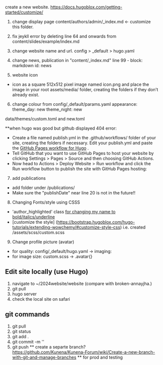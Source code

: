 create a new website. 
https://docs.hugoblox.com/getting-started/customize/
1. change display page 
    content/authors/admin/_index.md <- customize this folder. 
2. fix jeykll error by deleting line 64 and onwards from content/slides/example/index.md
3. change website name and url. 
    config > _default > hugo.yaml 
4. change news, publication in "content/_index.md"
line 99   - block: markdown
    id: news

5. website icon 
- icon as a square 512x512 pixel image named icon.png and place the image in your root assets/media/ folder, creating the folders if they don’t already exist.

6. change colour 
from config/_default/params.yaml 
appearance:
  theme_day: new 
  theme_night: new

data/themes/custom.toml and new.toml

**when hugo was good but github displayed 404 error:
- Create a file named publish.yml in the .github/workflows/ folder of your site, creating the folders if necessary.
Edit your publish.yml and paste the [GitHub Pages workflow for Hugo](https://github.com/HugoBlox/hugo-blox-builder/blob/main/starters/blog/.github/workflows/publish.yaml) .
- Tell GitHub that you want to use GitHub Pages to host your website by clicking Settings > Pages > Source and then choosing GitHub Actions.
- Now head to Actions > Deploy Website > Run workflow and click the Run workflow button to publish the site with GitHub Pages hosting:

7. add publications 
- add folder under /publications/ 
- Make sure the "publishDate" near line 20 is not in the future!! 

8. Changing Fonts/style using CSSS 
- 'author_highlighted' class [for changing my name to bold/italics/underline](https://github.com/HugoBlox/hugo-blox-builder/blob/137ebf6fdc28a98ae9de519c5673df509344238c/modules/blox-bootstrap/assets/scss/wowchemy/elements/_content.scss#L154)
- [customize the style] (https://bootstrap.hugoblox.com/hugo-tutorials/extending-wowchemy/#customize-style-css) i.e. created /assets/scss/custom.scss

9. Change profile picture (avatar)  
- for quality: config/_default/hugo.yaml -> imaging: 
- for image size: custom.scss -> .avatar{}

## Edit site locally (use Hugo)
1. navigate to ~/2024website/website (compare with broken-annayjha.)
2. git pull 
3. hugo server 
4. check the local site on safari


## git commands 
1. git pull 
2. git status 
3. git add . 
4. git commit -m ''
5. git push
** create a separte branch? https://github.com/Kunena/Kunena-Forum/wiki/Create-a-new-branch-with-git-and-manage-branches
** for prod and testing